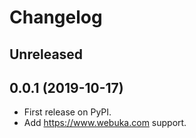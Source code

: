 Changelog
=========

Unreleased
----------

0.0.1 (2019-10-17)
------------------

* First release on PyPI.
* Add https://www.webuka.com support.
